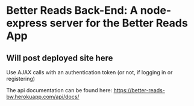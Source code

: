 # Better Reads Back-End: A node-express server for the Better Reads App

## Will post deployed site here

Use AJAX calls with an authentication token (or not, if logging in or registering)

The api documentation can be found here: https://better-reads-bw.herokuapp.com/api/docs/


